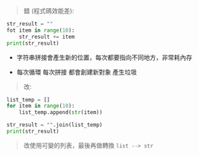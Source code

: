 > 錯 (程式碼效能差):

```python
str_result = ""
fot item in range(10):
    str_result += item
print(str_result)
```



* 字符串拼接會產生新的位置，每次都要指向不同地方，非常耗內存

* 每次循環 每次拼接 都會創建新對象 產生垃圾



> 改:

```python
list_temp = []
for item in range(10):
	list_temp.append(str(item))

str_result = "".join(list_temp)
print(str_result)
```



> 改使用可變的列表，最後再做轉換 `list --> str`





